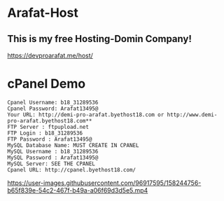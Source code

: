 # Arafat-Host
## This is my free Hosting-Domin Company!
https://devproarafat.me/host/

# cPanel Demo
    Cpanel Username: b18_31289536
    Cpanel Password: Arafat13495@
    Your URL: http://demi-pro-arafat.byethost18.com or http://www.demi-pro-arafat.byethost18.com**
    FTP Server : ftpupload.net
    FTP Login : b18_31289536
    FTP Password : Arafat13495@
    MySQL Database Name: MUST CREATE IN CPANEL
    MySQL Username : b18_31289536
    MySQL Password : Arafat13495@
    MySQL Server: SEE THE CPANEL
    Cpanel URL: http://cpanel.byethost18.com/



https://user-images.githubusercontent.com/96917595/158244756-b65f839e-54c2-467f-b49a-a06f69d3d5e5.mp4

